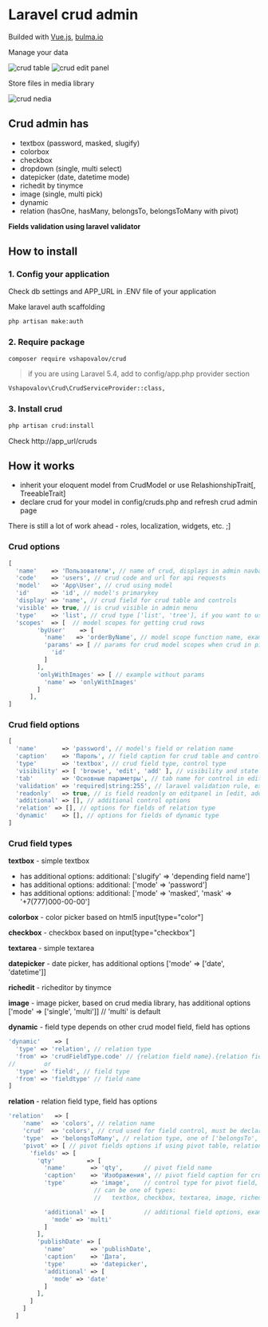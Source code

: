 # Laravel crud admin

Builded with <a href="https://vuejs.org" target="_blank">Vue.js</a>, <a href="https://bulma.io" target="_blank">bulma.io</a>

Manage your data

![crud table](http://i58.photobucket.com/albums/g266/vshapovalov/crud-table_zpsdfpfsrq0.png)
![crud edit panel](http://i58.photobucket.com/albums/g266/vshapovalov/edit-panel_zpseslpfk7v.png)

Store files in media library

![crud nedia](http://i58.photobucket.com/albums/g266/vshapovalov/crud-table_zpsdfpfsrq0.png)

## Crud admin has
  
- textbox (password, masked, slugify)
- colorbox
- checkbox
- dropdown (single, multi select)
- datepicker (date, datetime mode)
- richedit by tinymce
- image (single, multi pick)
- dynamic
- relation (hasOne, hasMany, belongsTo, belongsToMany with pivot)

**Fields validation using laravel validator**


## How to install

### 1. Config your application

Check db settings and APP_URL in .ENV file of your application

Make laravel auth scaffolding
```bash
php artisan make:auth
```

### 2. Require package

```bash
composer require vshapovalov/crud
```

>if you are using Laravel 5.4, add to config/app.php provider section

```bash
Vshapovalov\Crud\CrudServiceProvider::class,
```

### 3. Install crud

```bash
php artisan crud:install
```

Check http://app_url/cruds

## How it works

- inherit your eloquent model from CrudModel or use RelashionshipTrait[, TreeableTrait]
- declare crud for your model in config/cruds.php and refresh crud admin page

There is still a lot of work ahead - roles, localization, widgets, etc. ;]

### Crud options

```php
[
  'name'    => 'Пользователи', // name of crud, displays in admin navbar
  'code'    => 'users', // crud code and url for api requests
  'model'   => 'App\User', // crud using model
  'id'      => 'id', // model's primarykey
  'display' => 'name', // crud field for crud table and controls
  'visible' => true, // is crud visible in admin menu
  'type'    => 'list', // crud type ['list', 'tree'], if you want to use tree type, then use Treeable trait for model
  'scopes'  => [  // model scopes for getting crud rows
        'byUser'    => [
          'name'   => 'orderByName', // model scope function name, example, orderByName for scopeOrderByName
          'params' => [ // params for crud model scopes when crud in pick mode on edit panel, resolved from root item, injected in scope
            'id'
          ]
        ],
        'onlyWithImages' => [ // example without params
          'name' => 'onlyWithImages'
        ]
      ],
]
```

### Crud field options

```php
[
  'name'       => 'password', // model's field or relation name
  'caption'    => 'Пароль', // field caption for crud table and control
  'type'       => 'textbox', // crud field type, control type
  'visibility' => [ 'browse', 'edit', 'add' ], // visibility and state of control in crud table and edit panel
  'tab'        => 'Основные параметры', // tab name for control in edit panel
  'validation' => 'required|string:255', // laravel validation rule, except relation field type
  'readonly'   => true, // is field readonly on editpanel in [edit, add] states
  'additional' => [], // additional control options
  'relation' => [], // options for fields of relation type
  'dynamic'    => [], // options for fields of dynamic type
]
```

### Crud field types

**textbox** - simple textbox
- has additional options: additional: ['slugify' => 'depending field name']
- has additional options: additional: ['mode' => 'password']
- has additional options: additional: ['mode' => 'masked', 'mask' => '+7(777)000-00-00']

**colorbox** - color picker based on html5 input[type="color"]

**checkbox** - checkbox based on input[type="checkbox"]

**textarea** - simple textarea

**datepicker** - date picker, has additional options ['mode' => ['date', 'datetime']]

**richedit** - richeditor by tinymce

**image** - image picker, based on crud media library, has additional options ['mode' => ['single', 'multi']] // 'multi' is default

**dynamic** - field type depends on other crud model field, field has options

```php
'dynamic'    => [
  'type' => 'relation', // relation type
  'from' => 'crudFieldType.code' // {relation field name}.{relation field attribute}
//        or
  'type' => 'field', // field type
  'from' => 'fieldtype' // field name
]
```

**relation** - relation field type, field has options

```php
'relation'   => [
    'name'  => 'colors', // relation name
    'crud'  => 'colors', // crud used for field control, must be declared in crud config
    'type'  => 'belongsToMany', // relation type, one of ['belongsTo', 'belongsToMany', 'hasOne', 'hasMany']
    'pivot' => [ // pivot fields options if using pivot table, relation should have method ->withPivot([...])
      'fields' => [
        'qty'         => [
          'name'       => 'qty',      // pivot field name
          'caption'    => 'Изображения', // pivot field caption for crud table
          'type'       => 'image',    // control type for pivot field,
                        // can be one of types:
                        //   textbox, checkbox, textarea, image, richedit ... not relations, may be later

          'additional' => [           // additional field options, example for image field type
            'mode' => 'multi'
          ]
        ],
        'publishDate' => [
          'name'       => 'publishDate',
          'caption'    => 'Дата',
          'type'       => 'datepicker',
          'additional' => [
            'mode' => 'date'
          ]
        ],
      ]
    ]
  ]
```
